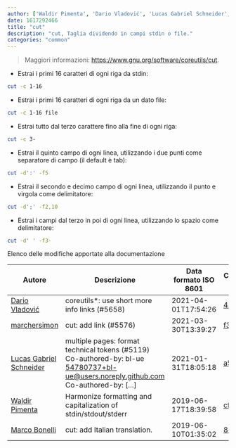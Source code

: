 ```yaml
---
author: ['Waldir Pimenta', 'Dario Vladović', 'Lucas Gabriel Schneider', 'Marco Bonelli', 'marchersimon']
date: 1617292466
title: "cut"
description: "cut, Taglia dividendo in campi stdin o file."
categories: "common"
---
```

> Maggiori informazioni: <https://www.gnu.org/software/coreutils/cut>.

- Estrai i primi 16 caratteri di ogni riga da stdin:

```bash
cut -c 1-16
```

- Estrai i primi 16 caratteri di ogni riga da un dato file:

```bash
cut -c 1-16 file
```

- Estrai tutto dal terzo carattere fino alla fine di ogni riga:

```bash
cut -c 3-
```

- Estrai il quinto campo di ogni linea, utilizzando i due punti come separatore di campo (il default è tab):

```bash
cut -d':' -f5
```

- Estrai il secondo e decimo campo di ogni linea, utilizzando il punto e virgola come delimitatore:

```bash
cut -d';' -f2,10
```

- Estrai i campi dal terzo in poi di ogni linea, utilizzando lo spazio come delimitatore:

```bash
cut -d' ' -f3-
```
Elenco delle modifiche apportate alla documentazione


Autore | Descrizione | Data formato ISO 8601 | Collegamento a GitHub
------|-----|-----|-----
[Dario Vladović](mailto:d.vladimyr@gmail.com) | coreutils*: use short more info links (#5658) | 2021-04-01T17:54:26 | [4830093903f6](https://github.com/tldr-pages/tldr/commit/4830093903f66ccf3ebbc2ecf477286e45edac59)
[marchersimon](mailto:50295997+marchersimon@users.noreply.github.com) | cut: add link (#5576) | 2021-03-30T13:39:27 | [f311aa47f394](https://github.com/tldr-pages/tldr/commit/f311aa47f394998f831ebd4af66733b85cc9c08a)
[Lucas Gabriel Schneider](mailto:casdpa@gmail.com) | multiple pages: format technical tokens (#5119) Co-authored-by: bl-ue <54780737+bl-ue@users.noreply.github.com> Co-authored-by: [...] | 2021-01-31T18:05:18 | [a5fe31bc47ae](https://github.com/tldr-pages/tldr/commit/a5fe31bc47aece3efa5e66b52b3cf384f27d5d72)
[Waldir Pimenta](mailto:waldyrious@gmail.com) | Harmonize formatting and capitalization of stdin/stdout/stderr | 2019-06-17T18:39:58 | [cf25745db1d8](https://github.com/tldr-pages/tldr/commit/cf25745db1d86744c762e15e6a2ba04ef9f9acc1)
[Marco Bonelli](mailto:mb5.marcob@gmail.com) | cut: add Italian translation. | 2019-06-10T01:35:02 | [8516224380a9](https://github.com/tldr-pages/tldr/commit/8516224380a9c1dfa0e2a20a6ac37141d3c653ad)

